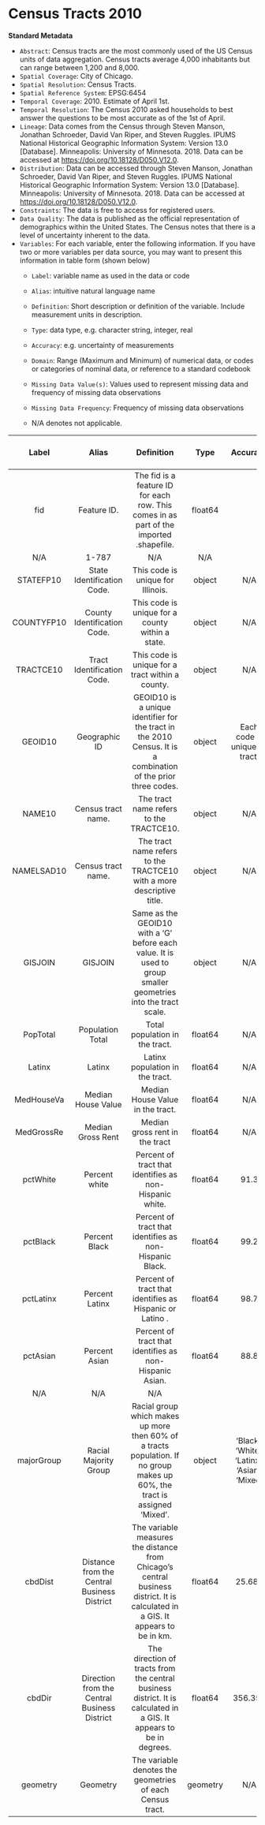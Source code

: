 # Census Tracts 2010

**Standard Metadata**

- `Abstract`: Census tracts are the most commonly used of the US Census units of data aggregation. Census tracts average 4,000 inhabitants but can range between 1,200 and 8,000. 
- `Spatial Coverage`: City of Chicago.
- `Spatial Resolution`: Census Tracts.
- `Spatial Reference System`: EPSG:6454
- `Temporal Coverage`: 2010. Estimate of April 1st.
- `Temporal Resolution`: The Census 2010 asked households to best answer the questions to be most accurate as of the 1st of April.
- `Lineage`: Data comes from the Census through Steven Manson, Jonathan Schroeder, David Van Riper, and Steven Ruggles. IPUMS National Historical Geographic Information System: Version 13.0 [Database]. Minneapolis: University of Minnesota. 2018. Data can be accessed at https://doi.org/10.18128/D050.V12.0. 
- `Distribution`: Data can be accessed through Steven Manson, Jonathan Schroeder, David Van Riper, and Steven Ruggles. IPUMS National Historical Geographic Information System: Version 13.0 [Database]. Minneapolis: University of Minnesota. 2018. Data can be accessed at https://doi.org/10.18128/D050.V12.0. 
- `Constraints`: The data is free to access for registered users. 
- `Data Quality`: The data is published as the official representation of demographics within the United States. The Census notes that there is a level of uncertainty inherent to the data.
- `Variables`: For each variable, enter the following information. If you have two or more variables per data source, you may want to present this information in table form (shown below)
  - `Label`: variable name as used in the data or code
  - `Alias`: intuitive natural language name
  - `Definition`: Short description or definition of the variable. Include measurement units in description.
  - `Type`: data type, e.g. character string, integer, real
  - `Accuracy`: e.g. uncertainty of measurements
  - `Domain`: Range (Maximum and Minimum) of numerical data, or codes or categories of nominal data, or reference to a standard codebook
  - `Missing Data Value(s)`: Values used to represent missing data and frequency of missing data observations
  - `Missing Data Frequency`: Frequency of missing data observations
  
  - N/A denotes not applicable. 

| Label | Alias | Definition | Type | Accuracy | Domain | Missing Data Value(s) | Missing Data Frequency |
| :--: | :--: | :--: | :--: | :--: | :--: | :--: | :--: |
| fid | Feature ID.| The fid is a feature ID for each row. This comes in as part of the imported .shapefile. | float64
 | N/A | 1-787 | N/A | N/A |
| STATEFP10 | State Identification Code. | This code is unique for Illinois. | object | N/A | N/A | N/A | N/A |
| COUNTYFP10 | County Identification Code. | This code is unique for a county within a state. | object | N/A | N/A | N/A | N/A |
| TRACTCE10 | Tract Identification Code. | This code is unique for a tract within a county. | object | N/A | N/A | N/A | N/A |
| GEOID10 | Geographic ID | GEOID10 is a unique identifier for the tract in the 2010 Census. It is a combination of the prior three codes.  | object | Each code is unique by tract. | N/A | N/A | N/A |
| NAME10 | Census tract name. | The tract name refers to the TRACTCE10. | object | N/A | N/A | N/A | N/A |
| NAMELSAD10 | Census tract name. | The tract name refers to the TRACTCE10 with a more descriptive title. | object | N/A | N/A | N/A | N/A |
| GISJOIN | GISJOIN | Same as the GEOID10 with a ‘G’ before each value. It is used to group smaller geometries into the tract scale. | object | N/A | N/A | N/A | N/A |
| PopTotal | Population Total | Total population in the tract. | float64 | N/A | 16498.0 | N/A | N/A |
| Latinx | Latinx | Latinx population in the tract. | float64 | N/A | 6699.0 | N/A | N/A |
| MedHouseVa | Median House Value | Median House Value in the tract. | float64 | N/A | 820200.0 | N/A | N/A |
| MedGrossRe | Median Gross Rent | Median gross rent in the tract |float64 | N/A | 1818.0 | N/A | N/A | N/A |
| pctWhite | Percent white | Percent of tract that identifies as non-Hispanic white. | float64 | 91.3 | N/A | N/A | N/A |
| pctBlack | Percent Black | Percent of tract that identifies as non-Hispanic Black. | float64 | 99.2 | N/A | N/A | N/A |
| pctLatinx | Percent Latinx | Percent of tract that identifies as Hispanic or Latino . | float64 | 98.7 | N/A | N/A | N/A |
| pctAsian | Percent Asian | Percent of tract that identifies as non-Hispanic Asian. | float64 | 88.8
 | N/A | N/A | N/A |
| majorGroup | Racial Majority Group | Racial group which makes up more then 60% of a tracts population. If no group makes up 60%, the tract is assigned ‘Mixed’. | object | ‘Black’, ‘White’, ‘Latinx’, ‘Asian’, ‘Mixed’ | N/A | N/A | N/A |
| cbdDist | Distance from the Central Business District | The variable measures the distance from Chicago’s central business district. It is calculated in a GIS. It appears to be in km. | float64 | 25.687 | N/A | N/A | N/A |
| cbdDir | Direction from the Central Business District | The direction of tracts from the central business district. It is calculated in a GIS. It appears to be in degrees. | float64 | 356.358 | N/A | N/A | N/A |
| geometry | Geometry | The variable denotes the geometries of each Census tract. | geometry | N/A | N/A | N/A | N/A |
